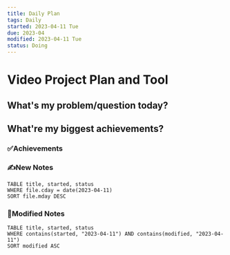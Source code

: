 ```yaml
---
title: Daily Plan
tags: Daily
started: 2023-04-11 Tue
due: 2023-04
modified: 2023-04-11 Tue
status: Doing
---
```

# Video Project Plan and Tool
## What's my problem/question today?


## What're my biggest achievements?
### ✅Achievements

### ✍️New Notes

```dataview
TABLE title, started, status
WHERE file.cday = date(2023-04-11)
SORT file.mday DESC
```

### 📝Modified Notes

```dataview
TABLE title, started, status
WHERE contains(started, "2023-04-11") AND contains(modified, "2023-04-11")
SORT modified ASC
```

